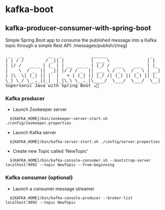 # kafka-boot
## kafka-producer-consumer-with-spring-boot

Simple Spring Boot app to consume the published message into a Kafka topic through a simple Rest API:
/messages/publish/{msg}

<pre>
 _   __         __  _           ______                _   
| | / /        / _|| |          | ___ \              | |  
| |/ /   __ _ | |_ | | __  __ _ | |_/ /  ___    ___  | |_ 
|    \  / _` ||  _|| |/ / / _` || ___ \ / _ \  / _ \ | __|
| |\  \| (_| || |  |   < | (_| || |_/ /| (_) || (_) || |_ 
\_| \_/ \__,_||_|  |_|\_\ \__,_|\____/  \___/  \___/  \__|
Supersonic Java with Spring Boot ☕️💚
</pre>

### Kafka producer

- Launch Zookeeper server

```shell
  ${KAFKA_HOME}/bin/zookeeper-server-start.sh ./config/zookeeper.properties
```

- Launch Kafka server

```shell
  ${KAFKA_HOME}/bin/kafka-server-start.sh ./config/server.properties
```

- Create new Topic called 'NewTopic'

```shell
  ${KAFKA_HOME}/bin/kafka-console-consumer.sh --bootstrap-server localhost:9092 --topic NewTopic --from-beginning
```

### Kafka consumer (optional)

- Launch a consumer message streamer

```shell
  ${KAFKA_HOME}/bin/kafka-console-producer --broker-list localhost:9092 --topic NewTopic
```
